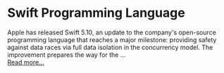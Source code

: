 
# Swift Programming Language


Apple has released Swift 5.10, an update to the company's open-source programming language that reaches a major milestone: providing safety against data races via full data isolation in the concurrency model. The improvement prepares the way for the ...  
[Read more...](https://www.macstories.net/news/apple-announces-the-swift-student-challenge-will-begin-in-february-2024-and-new-everyone-can-code-resources/)
